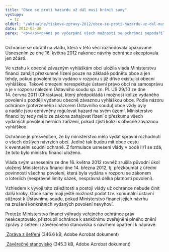 ```yaml
---
title: "Obce se proti hazardu už dál musí bránit samy"
vystupy:
  - tz
oldUrl: "/aktualne/tiskove-zpravy-2012/obce-se-proti-hazardu-uz-dal-musi-branit-samy/"
date: 2012-05-30
perex: "<p></p><p>Ani po vyčerpání všech možností se ochránci nepodařilo zjednání plné nápravy ve věci povolování sázkových her provozovaných prostřednictvím tzv. jiných technických herních zařízení (např. videoloterijních terminálů) v rozporu s loterijním zákonem a obecně závaznými vyhláškami obcí. </p>"
---
```


<!-- imported from the old website -->

<p>Ochránce se obrátil na vládu, která v této věci rozhodovala opakovaně. Usnesením ze dne 16. května 2012 nakonec návrhy ochránce akceptovala jen zčásti.</p><p>Ve vztahu k obecně závazným vyhláškám obcí uložila vláda Ministerstvu financí zahájit přezkumné řízení pouze na základě podnětu obce a jen tehdy, pokud povolení bylo vydáno v rozporu s již dříve existující obecní vyhláškou. Takové omezení nerespektuje ústavní právo obcí na samosprávu a je v rozporu nálezem Ústavního soudu sp. zn. Pl. ÚS 29/10 ze dne 14. června 2011 (Chrastava), který předpokládá i možnost kolize vydaného povolení s později vydanou obecně závaznou vyhláškou obce. Podle názoru ochránce (potvrzeného i názorem Ústavního soudu) obce vždy byly a nadále jsou oprávněny regulovat hazard na svém území. Ministerstvo financí by tedy mělo ze zákona zahajovat řízení o přezkumu všech vydaných povolení herních zařízení, pokud zjistí kolizi s obecně závaznou vyhláškou.</p><p>Ochránce je přesvědčen, že by ministerstvo mělo vydat správní rozhodnutí o všech došlých návrzích obcí. Jedině tak budou mít obce cestu k eventuelní soudní ochraně. Z formulace usnesení vlády v bodě II/1 se zdá, že toto bylo ministru financí uloženo. </p><p>Vláda svým usnesením ze dne 16. května 2012 rovněž zrušila původní úkol uložený Ministerstvu financí dne 14. března 2012, tj. přezkoumat z úřední povinnosti všechna povolení, která byla vydána v rozporu se zákonem o loteriích (nesprávné limity sázek, nesprávná délka platnosti povolení).</p><p>Vzhledem k vývoji této záležitosti a postoji vlády už ochránce nebude činit další kroky. Obce samy mají ještě možnost podat tzv. komunální ústavní stížnost k Ústavnímu soudu, pokud Ministerstvo financí jejich návrhu na zrušení konkrétních vydaných povolení nevyhoví.</p><p>Protože Ministerstvo financí výhrady veřejného ochránce práv neakceptovalo, přistoupil ochránce k sankčnímu zveřejnění plného znění zprávy z šetření i závěrečného stanoviska s návrhem opatření k nápravě.</p><p><a title="Otevření do nového okna" href="/uploads-importSTANOVISKA/Ostatni-organy/2601-10-BK-ZZ.pdf" target="_blank"><img alt="" src="https://test.ochrance.cz/typo3/ext/od_linkdesc/icons/pdf.gif" class="od_linkdesc_icon" /> Zpráva z šetření</a> (346.6 kB, Adobe Acrobat dokument)</p><p><a title="Otevření do nového okna" href="/uploads-importSTANOVISKA/Ostatni-organy/2601-10-BK-ZSO.pdf" target="_blank"><img alt="" src="https://test.ochrance.cz/typo3/ext/od_linkdesc/icons/pdf.gif" class="od_linkdesc_icon" /> Závěrečné stanovisko</a> (345.3 kB, Adobe Acrobat dokument)</p>
